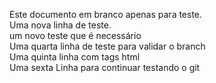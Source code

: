 Este documento em branco apenas para teste.
<br>
Uma nova linha de teste.
<br>
 um novo teste que é necessário
 <br>
Uma quarta linha de teste para validar o branch
<br>
Uma quinta linha com tags html 
<br>
Uma sexta Linha para continuar testando o git
